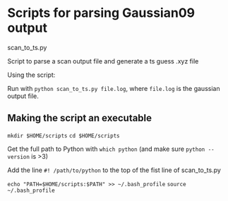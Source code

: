 # Scripts for parsing Gaussian09 output

scan_to_ts.py

Script to parse a scan output file and generate a ts guess .xyz file

Using the script:

Run with `python scan_to_ts.py file.log`, where `file.log` is the
gaussian output file.


## Making the script an executable

`mkdir $HOME/scripts`
`cd $HOME/scripts`

Get the full path to Python with `which python` (and make sure
  `python --version` is >3)

Add the line `#! /path/to/python` to the top of the fist line of scan_to_ts.py

`echo "PATH=$HOME/scripts:$PATH" >> ~/.bash_profile`
`source ~/.bash_profile`
